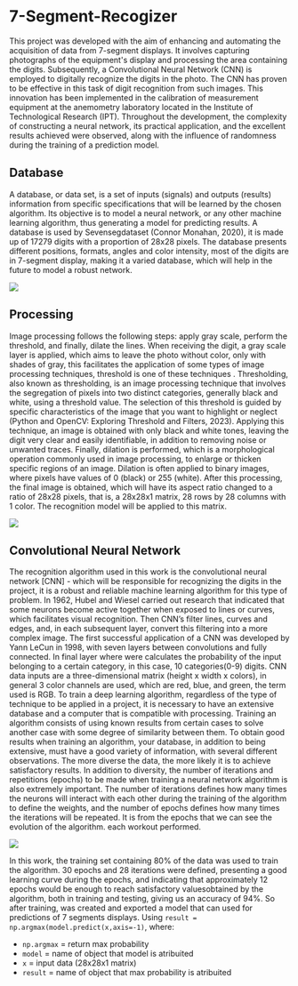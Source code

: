 # 7-Segment-Recogizer

This project was developed with the aim of enhancing and automating the acquisition of data from 7-segment displays. It involves capturing photographs of the equipment's display and processing the area containing the digits. Subsequently, a Convolutional Neural Network (CNN) is employed to digitally recognize the digits in the photo. The CNN has proven to be effective in this task of digit recognition from such images. This innovation has been implemented in the calibration of measurement equipment at the anemometry laboratory located in the Institute of Technological Research (IPT). Throughout the development, the complexity of constructing a neural network, its practical application, and the excellent results achieved were observed, along with the influence of randomness during the training of a prediction model.

## Database 

A database, or data set, is a set of inputs (signals) and outputs (results) information from specific specifications that will be learned by the chosen algorithm. Its objective is to model a neural network, or any other machine learning algorithm, thus generating a model for predicting results. 
A database is used by Sevensegdataset (Connor Monahan, 2020), it is made up of 17279 digits with a proportion of 28x28 pixels. The database presents different positions, formats, angles and color intensity, most of the digits are in 7-segment display, making it a varied database, which will help in the future to model a robust network.

<div aling="center">
<img src = "https://github.com/user-attachments/assets/fbcae7fc-5668-4b8a-89f7-12371fcd0afc"
</div>


## Processing

Image processing follows the following steps: apply gray scale, perform the threshold, and finally, dilate the lines. When receiving the digit, a gray scale layer is applied, which aims to leave the photo without color, only with shades of gray, this facilitates the application of some types of image processing techniques, threshold is one of these techniques .	 Thresholding, also known as thresholding, is an image processing technique that involves the segregation of pixels into two distinct categories, generally black and white, using a threshold value. The selection of this threshold is guided by specific characteristics of the image that you want to highlight or neglect (Python and OpenCV: Exploring Threshold and Filters, 2023). 
Applying this technique, an image is obtained with only black and white tones, leaving the digit very clear and easily identifiable, in addition to removing noise or unwanted traces.  Finally, dilation is performed, which is a morphological operation commonly used in image processing, to enlarge or thicken specific regions of an image. Dilation is often applied to binary images, where pixels have values ​​of 0 (black) or 255 (white). After this processing, the final image is obtained, which will have its aspect ratio changed to a ratio of 28x28 pixels, that is, a 28x28x1 matrix, 28 rows by 28 columns with 1 color. The recognition model will be applied to this matrix.

<div aling="center">
<img src = "https://github.com/user-attachments/assets/c4264e56-f96b-422b-8dde-1a2fe2495545"
</div>


## Convolutional Neural Network

The recognition algorithm used in this work is the convolutional neural network [CNN] - which will be responsible for recognizing the digits in the project, it is a robust and reliable machine learning algorithm for this type of problem. In 1962, Hubel and Wiesel carried out research that indicated that some neurons become active together when exposed to lines or curves, which facilitates visual recognition. Then CNN’s filter lines, curves and edges, and, in each subsequent layer, convert this filtering into a more complex image. The first successful application of a CNN was developed by Yann LeCun in 1998, with seven layers between convolutions and fully connected. In final layer where were calculates the probability of the input belonging to a certain category, in this case, 10 categories(0-9) digits.
CNN data inputs are a three-dimensional matrix (height x width x colors), in general 3 color channels are used, which are red, blue, and green, the term used is RGB.
To train a deep learning algorithm, regardless of the type of technique to be applied in a project, it is necessary to have an extensive database and a computer that is compatible with processing. Training an algorithm consists of using known results from certain cases to solve another case with some degree of similarity between them. To obtain good results when training an algorithm, your database, in addition to being extensive, must have a good variety of information, with several different observations. The more diverse the data, the more likely it is to achieve satisfactory results. In addition to diversity, the number of iterations and repetitions (epochs) to be made when training a neural network algorithm is also extremely important. The number of iterations defines how many times the neurons will interact with each other during the training of the algorithm to define the weights, and the number of epochs defines how many times the iterations will be repeated. It is from the epochs that we can see the evolution of the algorithm. each workout performed. 

<div aling="center">
<img src = "https://github.com/user-attachments/assets/42b1baf4-721d-4ecf-86db-cf65c85d05b5"
</div>

In this work, the training set containing 80% of the data was used to train the algorithm. 30 epochs and 28 iterations were defined, presenting a good learning curve during the epochs, and indicating that approximately 12 epochs would be enough to reach satisfactory values ​​obtained by the algorithm, both in training and testing, giving us an accuracy of 94%. So after training, was created and exported a model that can used for predictions of 7 segments displays. Using ```result = np.argmax(model.predict(x,axis=-1)```, where:
* ```np.argmax``` = return max probability
* ```model``` = name of object that model is atribuited
* ```x``` = input data (28x28x1 matrix)
* ```result``` = name of object that max probability is atribuited




